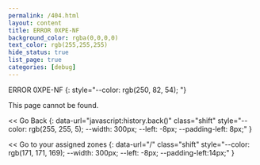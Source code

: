 ```yaml
---
permalink: /404.html
layout: content
title: ERROR 0XPE-NF
background_color: rgba(0,0,0,0)
text_color: rgb(255,255,255)
hide_status: true
list_page: true
categories: [debug]
---
```


ERROR 0XPE-NF
{: style="--color: rgb(250, 82, 54); "}

This page cannot be found.

\<< Go Back
{: data-url="javascript:history.back()" class="shift" style="--color: rgb(255, 255, 5); --width: 300px; --left: -8px; --padding-left: 8px;" }

\<< Go to your assigned zones
{: data-url="/" class="shift" style="--color: rgb(171, 171, 169); --width: 300px; --left: -8px; --padding-left:14px;" }
